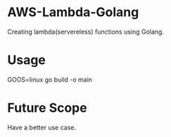 # AWS-Lambda-Golang

Creating lambda(servereless) functions using Golang.

# Usage

GOOS=linux go build -o main

# Future Scope

Have a better use case.
